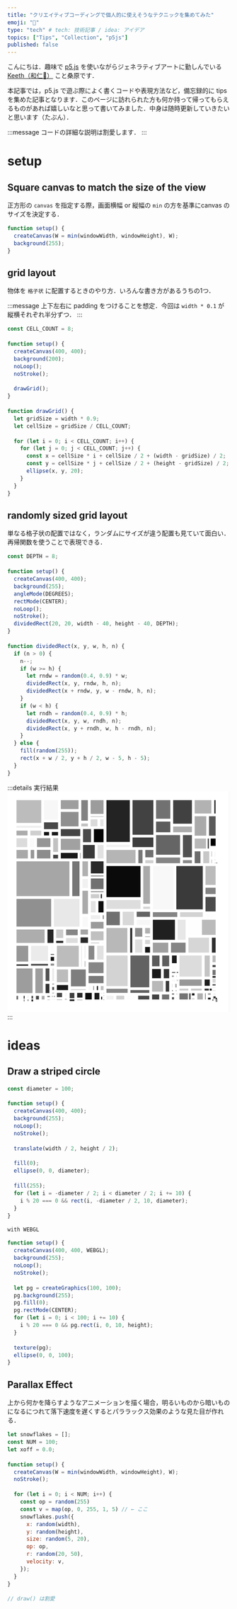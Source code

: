 ```yaml
---
title: "クリエイティブコーディングで個人的に使えそうなテクニックを集めてみた"
emoji: "🎨"
type: "tech" # tech: 技術記事 / idea: アイデア
topics: ["Tips", "Collection", "p5js"]
published: false
---
```


こんにちは．趣味で [p5.js](https://p5js.org/) を使いながらジェネラティブアートに勤しんでいる [Keeth（和仁🐊）](https://x.com/ArtmanKKeeth) こと桑原です．

本記事では，p5.js で遊ぶ際によく書くコードや表現方法など，備忘録的に tips を集めた記事となります．このページに訪れられた方も何か持って帰ってもらえるものがあれば嬉しいなと思って書いてみました．中身は随時更新していきたいと思います（たぶん）．

:::message
コードの詳細な説明は割愛します．
:::

# setup

## Square canvas to match the size of the view

正方形の `canvas` を指定する際，画面横幅 or 縦幅の `min` の方を基準にcanvas のサイズを決定する．

```js
function setup() {
  createCanvas(W = min(windowWidth, windowHeight), W);
  background(255);
}
```

## grid layout

物体を `格子状` に配置するときのやり方．いろんな書き方があるうちの1つ．

:::message
上下左右に padding をつけることを想定．今回は `width * 0.1` が縦横それぞれ半分ずつ．
:::


```js
const CELL_COUNT = 8;

function setup() {
  createCanvas(400, 400);
  background(200);
  noLoop();
  noStroke();

  drawGrid();
}

function drawGrid() {
  let gridSize = width * 0.9;
  let cellSize = gridSize / CELL_COUNT;

  for (let i = 0; i < CELL_COUNT; i++) {
    for (let j = 0; j < CELL_COUNT; j++) {
      const x = cellSize * i + cellSize / 2 + (width - gridSize) / 2;
      const y = cellSize * j + cellSize / 2 + (height - gridSize) / 2;
      ellipse(x, y, 20);
    }
  }
}
```

## randomly sized grid layout

単なる格子状の配置ではなく，ランダムにサイズが違う配置も見ていて面白い．再帰関数を使うことで表現できる．

```js
const DEPTH = 8;

function setup() {
  createCanvas(400, 400);
  background(255);
  angleMode(DEGREES);
  rectMode(CENTER);
  noLoop();
  noStroke();
  dividedRect(20, 20, width - 40, height - 40, DEPTH);
}

function dividedRect(x, y, w, h, n) {
  if (n > 0) {
    n--;
    if (w >= h) {
      let rndw = random(0.4, 0.9) * w;
      dividedRect(x, y, rndw, h, n);
      dividedRect(x + rndw, y, w - rndw, h, n);
    }
    if (w < h) {
      let rndh = random(0.4, 0.9) * h;
      dividedRect(x, y, w, rndh, n);
      dividedRect(x, y + rndh, w, h - rndh, n);
    }
  } else {
    fill(random(255));
    rect(x + w / 2, y + h / 2, w - 5, h - 5);
  }
}
```

:::details 実行結果
![](/images/tips_for_p5js/randomly_sized_grid_layout.png)
:::


# ideas

## Draw a striped circle

```js
const diameter = 100;

function setup() {
  createCanvas(400, 400);
  background(255);
  noLoop();
  noStroke();

  translate(width / 2, height / 2);

  fill(0);
  ellipse(0, 0, diameter);

  fill(255);
  for (let i = -diameter / 2; i < diameter / 2; i += 10) {
    i % 20 === 0 && rect(i, -diameter / 2, 10, diameter);
  }
}
```

`with WEBGL`

```js
function setup() {
  createCanvas(400, 400, WEBGL);
  background(255);
  noLoop();
  noStroke();

  let pg = createGraphics(100, 100);
  pg.background(255);
  pg.fill(0);
  pg.rectMode(CENTER);
  for (let i = 0; i < 100; i += 10) {
    i % 20 === 0 && pg.rect(i, 0, 10, height);
  }

  texture(pg);
  ellipse(0, 0, 100);
}
```

## Parallax Effect

上から何かを降らすようなアニメーションを描く場合，明るいものから暗いものになるにつれて落下速度を遅くするとパララックス効果のような見た目が作れる．

```js
let snowflakes = [];
const NUM = 100;
let xoff = 0.0;

function setup() {
  createCanvas(W = min(windowWidth, windowHeight), W);
  noStroke();

  for (let i = 0; i < NUM; i++) {
    const op = random(255)
    const v = map(op, 0, 255, 1, 5) // ← ここ
    snowflakes.push({
      x: random(width),
      y: random(height),
      size: random(5, 20),
      op: op,
      r: random(20, 50),
      velocity: v,
    });
  }
}

// draw() は割愛
```